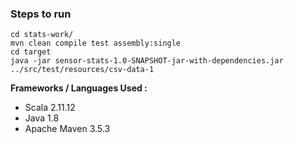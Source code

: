 ### Steps to run

```
cd stats-work/
mvn clean compile test assembly:single
cd target
java -jar sensor-stats-1.0-SNAPSHOT-jar-with-dependencies.jar ../src/test/resources/csv-data-1

```

**Frameworks / Languages Used :**

- Scala 2.11.12
- Java 1.8 
- Apache Maven 3.5.3